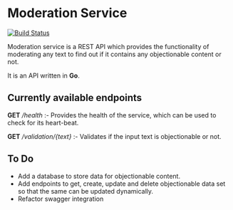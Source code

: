 # Moderation Service

[![Build Status](https://travis-ci.org/kratostaine/moderation-service.svg?branch=master)](https://travis-ci.org/kratostaine/moderation-service)

Moderation service is a REST API which provides the functionality of moderating any text to find out
if it contains any objectionable content or not.

It is an API written in **Go**.

## Currently available endpoints
**GET** */health* :- Provides the health of the service, which can be used to check for its heart-beat.

**GET** */validation/{text}* :- Validates if the input text is objectionable or not.

## To Do
- Add a database to store data for objectionable content.
- Add endpoints to get, create, update and delete objectionable data set so that the same can be updated dynamically.
- Refactor swagger integration
